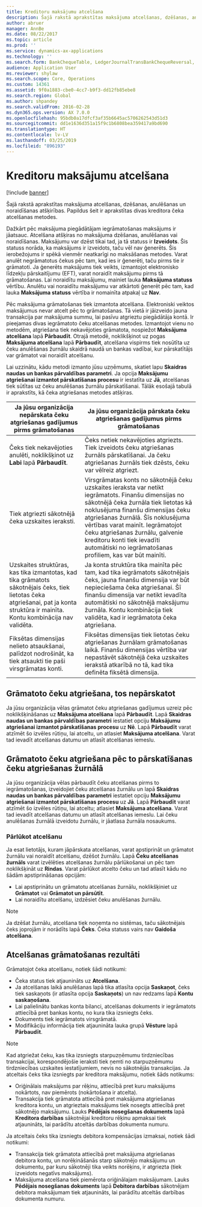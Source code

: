 ```yaml
---
title: Kreditoru maksājumu atcelšana
description: Šajā rakstā aprakstītas maksājuma atcelšanas, dzēšanas, anulēšanas un noraidīšanas atšķirības. Papildus šeit ir aprakstītas divas kreditora čeka atcelšanas metodes.
author: abruer
manager: AnnBe
ms.date: 08/22/2017
ms.topic: article
ms.prod: ''
ms.service: dynamics-ax-applications
ms.technology: ''
ms.search.form: BankChequeTable, LedgerJournalTransBankChequeReversal, LedgerJournalTransVendPaym
audience: Application User
ms.reviewer: shylaw
ms.search.scope: Core, Operations
ms.custom: 14361
ms.assetid: 9f0a1883-cbe0-4cc7-b9f3-dd12fb85ebe8
ms.search.region: Global
ms.author: shpandey
ms.search.validFrom: 2016-02-28
ms.dyn365.ops.version: AX 7.0.0
ms.openlocfilehash: 95bdb0a17dfcf3af35b6645ac5706262543d51d3
ms.sourcegitcommit: dd1e1636d351a15f9c1b6808bea359417a9bd690
ms.translationtype: HT
ms.contentlocale: lv-LV
ms.lasthandoff: 03/25/2019
ms.locfileid: "896193"
---
```

# <a name="reverse-a-vendor-payment"></a>Kreditoru maksājumu atcelšana

[!include [banner](../includes/banner.md)]

Šajā rakstā aprakstītas maksājuma atcelšanas, dzēšanas, anulēšanas un noraidīšanas atšķirības. Papildus šeit ir aprakstītas divas kreditora čeka atcelšanas metodes. 

Dažkārt pēc maksājuma piegādātājam iegrāmatošanas maksājums ir jāatsauc. Atcelšana atšķiras no maksājuma dzēšanas, anulēšanas vai noraidīšanas. Maksājumu var dzēst tikai tad, ja tā statuss ir **Izveidots**. Šis statuss norāda, ka maksājums ir izveidots, taču vēl nav ģenerēts. Šis ierobežojums ir spēkā vienmēr neatkarīgi no maksāšanas metodes. Varat anulēt negrāmatotus čekus pēc tam, kad ies ir ģenerēti, taču pirms tie ir grāmatoti. Ja ģenerēts maksājums tiek veikts, izmantojot elektronisko līdzekļu pārskaitījumu (EFT), varat noraidīt maksājumu pirms tā grāmatošanas. Lai noraidītu maksājumu, mainiet lauka **Maksājuma statuss** vērtību. Anulētu vai noraidītu maksājumu var atkārtoti ģenerēt pēc tam, kad lauka **Maksājuma statuss** vērtība ir nomainīta atpakaļ uz **Nav**. 

Pēc maksājuma grāmatošanas tiek izmantota atcelšana. Elektroniski veiktos maksājumus nevar atcelt pēc to grāmatošanas. Tā vietā ir jāizveido jauna transakcija par maksājuma summu, lai pasīvu atgrieztu piegādātāja kontā. Ir pieejamas divas iegrāmatoto čeku atcelšanas metodes. Izmantojot vienu no metodēm, atgriešana tiek nekavējoties grāmatota, nospiežot **Maksājuma atcelšana** lapā **Pārbaudīt**. Otrajā metodē, noklikšķinot uz pogas **Maksājuma atcelšana** lapā **Pārbaudīt**, atcelšana vispirms tiek nosūtīta uz čeku anulēšanas žurnālu skaidrā naudā un bankas vadībai, kur pārskatītājs var grāmatot vai noraidīt atcelšanu. 

Lai uzzinātu, kādu metodi izmanto jūsu uzņēmums, skatiet lapu **Skaidras naudas un bankas pārvaldības parametri**. Ja opcija **Maksājumu atgriešanai izmantot pārskatīšanas procesu** ir iestatīta uz **Jā**, atcelšanas tiek sūtītas uz čeku anulēšanas žurnālu pārskatīšanai. Tālāk esošajā tabulā ir aprakstīts, kā čeka atgriešanas metodes atšķiras.

| Ja jūsu organizācija nepārskata čeku atgriešanas gadījumus pirms grāmatošanas                                                                                                                                  | Ja jūsu organizācija pārskata čeku atgriešanas gadījumus pirms grāmatošanas                                                                                                                                                                                                                                                                                                                                                                     |
|-----------------------------------------------------------------------------------------------------------------------------------------------------------------------------------------------------|---------------------------------------------------------------------------------------------------------------------------------------------------------------------------------------------------------------------------------------------------------------------------------------------------------------------------------------------------------------------------------------------------------------------------------|
| Čeks tiek nekavējoties anulēti, noklikšķinot uz **Labi** lapā **Pārbaudīt**.                                                                                                                      | Čeks netiek nekavējoties atgriezts. Tiek izveidots čeku atgriešanas žurnāls pārskatīšanai. Ja čeku atgriešanas žurnāls tiek dzēsts, čeku var vēlreiz atgriezt.                                                                                                                                                                                                                                                                |
| Tiek atgriezti sākotnējā čeka uzskaites ieraksti.                                                                                                                                         | Virsgrāmatas konts no sākotnējā čeku uzskaites ieraksta var netikt iegrāmatots. Finanšu dimensijas no sākotnējā čeka žurnāla tiek lietotas kā noklusējuma finanšu dimensijas čeku atgriešanas žurnālā. Šīs noklusējuma vērtības varat mainīt. Iegrāmatojot čeku atgriešanas žurnālu, galvenie kreditoru konti tiek ievadīti automātiski no iegrāmatošanas profiliem, kas var būt mainīti. |
| Uzskaites struktūras, kas tika izmantotas, kad tika grāmatots sākotnējais čeks, tiek lietotas čeka atgriešanai, pat ja konta struktūra ir mainīta. Kontu kombinācija nav validēta. | Ja konta struktūra tika mainīta pēc tam, kad tika iegrāmatots sākotnējais čeks, jauna finanšu dimensija var būt nepieciešama čeka atgriešanai. Šī finanšu dimensija var netikt ievadīta automātiski no sākotnējā maksājumu žurnāla. Kontu kombinācija tiek validēta, kad ir iegrāmatota čeka atgriešana.                                                                                                        |
| Fiksētas dimensijas nelieto atsaukšanai, palīdzot nodrošināt, ka tiek atsaukti tie paši virsgrāmatas konti.                                                                                      | Fiksētas dimensijas tiek lietotas čeku atgriešanas žurnālam grāmatošanas laikā. Finanšu dimensijas vērtība var nepastāvēt sākotnējā čeka uzskaites ierakstā atkarībā no tā, kad tika definēta fiksētā dimensija.                                                                                                                                                                                                     |

## <a name="reverse-posted-checks-without-reviewing-them"></a>Grāmatoto čeku atgriešana, tos nepārskatot
Ja jūsu organizācija vēlas grāmatot čeku atgriešanas gadījumus uzreiz pēc noklikšķināšanas uz **Maksājuma atcelšana** lapā **Pārbaudīt**. Lapā **Skaidras naudas un bankas pārvaldības parametri** iestatiet opciju **Maksājumu atgriešanai izmantot pārskatīšanas procesu** uz **Nē**. Lapā **Pārbaudīt** varat atzīmēt šo izvēles rūtiņu, lai atceltu, un atlasiet **Maksājuma atcelšana**. Varat tad ievadīt atcelšanas datumu un atlasīt atcelšanas iemeslu.

## <a name="reverse-posted-checks-after-they-are-reviewed-in-the-check-reversal-journal"></a>Grāmatoto čeku atgriešana pēc to pārskatīšanas čeku atgriešanas žurnālā
Ja jūsu organizācija vēlas pārbaudīt čeku atcelšanas pirms to iegrāmatošanas, izveidojiet čeku atcelšanas žurnālu un lapā **Skaidras naudas un bankas pārvaldības parametri** iestatiet opciju **Maksājumu atgriešanai izmantot pārskatīšanas procesu** uz **Jā**. Lapā **Pārbaudīt** varat atzīmēt šo izvēles rūtiņu, lai atceltu; atlasiet **Maksājuma atcelšana**. Varat tad ievadīt atcelšanas datumu un atlasīt atcelšanas iemeslu. Lai čeku anulēšanas žurnālā izveidotu žurnālu, ir jāatlasa žurnāla nosaukums.

### <a name="review-a-reversal"></a>Pārlūkot atcelšanu

Ja esat lietotājs, kuram jāpārskata atcelšanas, varat apstiprināt un grāmatot žurnālu vai noraidīt atcelšanu, dzēšot žurnālu. Lapā **Čeku atcelšanas žurnāls** varat izvēlēties atcelšanas žurnālu pārlūkošanai un pēc tam noklikšķināt uz **Rindas**. Varat pārlūkot atcelto čeku un tad atlasīt kādu no šādām apstiprināšanas opcijām:

-   Lai apstiprinātu un grāmatotu atcelšanas žurnālu, noklikšķiniet uz **Grāmatot** vai **Grāmatot un pārsūtīt**.
-   Lai noraidītu atcelšanu, izdzēsiet čeku anulēšanas žurnālu.

> [!NOTE]
> Ja dzēšat žurnālu, atcelšana tiek noņemta no sistēmas, taču sākotnējais čeks joprojām ir norādīts lapā **Čeks**. Čeka statuss vairs nav **Gaidoša atcelšana**.

## <a name="results-of-posting-a-reversal"></a>Atcelšanas grāmatošanas rezultāti
Grāmatojot čeka atcelšanu, notiek šādi notikumi:

-   Čeka status tiek atjaunināts uz **Atcelšana**.
-   Ja atcelšanas laikā anulēšanas lapā tika atlasīta opcija **Saskaņot**, čeks tiek saskaņots (ir atlasīta opcija **Saskaņots**) un nav redzams lapā **Kontu saskaņošana**.
-   Lai palielinātu bankas konta bilanci, atcelšanas dokuments ir iegrāmatots attiecībā pret bankas kontu, no kura tika izsniegts čeks.
-   Dokuments tiek iegrāmatots virsgrāmatā.
-   Modifikāciju informācija tiek atjaunināta lauka grupā **Vēsture** lapā **Pārbaudīt**.

> [!NOTE] 
> Kad atgriežat čeku, kas tika izsniegts starpuzņēmumu tirdzniecības transakcijai, korespondējošie ieraksti tiek ņemti no starpuzņēmumu tirdzniecības uzskaites iestatījumiem, nevis no sākotnējās transakcijas. Ja atceltais čeks tika izsniegts par kreditora maksājumu, notiek šāds notikums:

-   Oriģinālais maksājums par rēķinu, attiecībā pret kuru maksājums nokārtots, nav piemērots (nokārtošana ir atcelta).
-   Transakcija tiek grāmatota attiecībā pret maksājuma atgriešanas kreditora kontu, un atgrieztais maksājums tiek nosegts attiecībā pret sākotnējo maksājumu. Lauks **Pēdējais nosegšanas dokuments** lapā **Kreditora darbības** sākotnējai kreditoru rēķinu apmaksai tiek atjaunināts, lai parādītu atceltās darbības dokumenta numuru.

Ja atceltais čeks tika izsniegts debitora kompensācijas izmaksai, notiek šādi notikumi:

-   Transakcija tiek grāmatota attiecībā pret maksājuma atgriešanas debitora kontu, un norēķināšanās starp sākotnējo maksājumu un dokumentu, par kuru sākotnēji tika veikts norēķins, ir atgriezta (tiek izveidots negatīvs maksājums).
-   Maksājuma atcelšana tiek piemērota oriģinālajam maksājumam. Lauks **Pēdējais nosegšanas dokuments** lapā **Debitora darbības** sākotnējam debitora maksājumam tiek atjaunināts, lai parādītu atceltās darbības dokumenta numuru.




